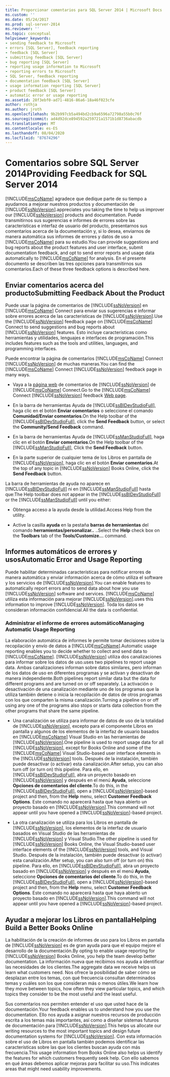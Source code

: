 ```yaml
---
title: Proporcionar comentarios para SQL Server 2014 | Microsoft Docs
ms.custom: ''
ms.date: 05/24/2017
ms.prod: sql-server-2014
ms.reviewer: ''
ms.topic: conceptual
helpviewer_keywords:
- sending feedback to Microsoft
- errors [SQL Server], feedback reporting
- feedback [SQL Server]
- submitting feedback [SQL Server]
- bug reporting [SQL Server]
- reporting usage information to Microsoft
- reporting errors to Microsoft
- SQL Server, feedback reporting
- documentation feedback [SQL Server]
- usage information reporting [SQL Server]
- product feedback [SQL Server]
- automatic error or usage reporting
ms.assetid: 28f3ebf0-ad71-4816-86a6-18a46f023cfe
author: rothja
ms.author: jroth
ms.openlocfilehash: 9b2b997cb5a494bd2cb9a6596a72798a55b0c76f
ms.sourcegitcommit: ad4d92dce894592a259721a1571b1d8736abacdb
ms.translationtype: MT
ms.contentlocale: es-ES
ms.lasthandoff: 08/04/2020
ms.locfileid: "87674296"
---
```

# <a name="providing-feedback-for-sql-server-2014"></a><span data-ttu-id="ad76a-102">Comentarios sobre SQL Server 2014</span><span class="sxs-lookup"><span data-stu-id="ad76a-102">Providing Feedback for SQL Server 2014</span></span>
  [!INCLUDE[msCoName](../includes/msconame-md.md)] <span data-ttu-id="ad76a-103">agradece que dedique parte de su tiempo a ayudarnos a mejorar nuestros productos y documentación de [!INCLUDE[ssNoVersion](../includes/ssnoversion-md.md)].</span><span class="sxs-lookup"><span data-stu-id="ad76a-103">appreciates you taking the time to help us improver our [!INCLUDE[ssNoVersion](../includes/ssnoversion-md.md)] products and documentation.</span></span> <span data-ttu-id="ad76a-104">Puede transmitirnos sus sugerencias e informes de errores sobre las características e interfaz de usuario del producto, presentarnos sus comentarios acerca de la documentación y, si lo desea, enviarnos de manera automática sus informes de errores y datos de uso a [!INCLUDE[msCoName](../includes/msconame-md.md)] para su estudio.</span><span class="sxs-lookup"><span data-stu-id="ad76a-104">You can provide suggestions and bug reports about the product features and user interface, submit documentation feedback, and opt to send error reports and usage data automatically to [!INCLUDE[msCoName](../includes/msconame-md.md)] for analysis.</span></span> <span data-ttu-id="ad76a-105">En el presente documento se describen las tres opciones para transmitirnos sus comentarios.</span><span class="sxs-lookup"><span data-stu-id="ad76a-105">Each of these three feedback options is described here.</span></span>  
  
## <a name="submitting-feedback-about-the-product"></a><span data-ttu-id="ad76a-106">Enviar comentarios acerca del producto</span><span class="sxs-lookup"><span data-stu-id="ad76a-106">Submitting Feedback About the Product</span></span>  
 <span data-ttu-id="ad76a-107">Puede usar la página de comentarios de [!INCLUDE[ssNoVersion](../includes/ssnoversion-md.md)] en [!INCLUDE[msCoName](../includes/msconame-md.md)] Connect para enviar sus sugerencias e informar sobre errores acerca de las características de [!INCLUDE[ssNoVersion](../includes/ssnoversion-md.md)].</span><span class="sxs-lookup"><span data-stu-id="ad76a-107">Use the [!INCLUDE[ssNoVersion](../includes/ssnoversion-md.md)] feedback page on [!INCLUDE[msCoName](../includes/msconame-md.md)] Connect to send suggestions and bug reports about [!INCLUDE[ssNoVersion](../includes/ssnoversion-md.md)] features.</span></span> <span data-ttu-id="ad76a-108">Esto incluye características como herramientas y utilidades, lenguajes e interfaces de programación.</span><span class="sxs-lookup"><span data-stu-id="ad76a-108">This includes features such as the tools and utilities, languages, and programming interfaces.</span></span>  
  
 <span data-ttu-id="ad76a-109">Puede encontrar la página de comentarios [!INCLUDE[msCoName](../includes/msconame-md.md)] Connect [!INCLUDE[ssNoVersion](../includes/ssnoversion-md.md)] de muchas maneras.</span><span class="sxs-lookup"><span data-stu-id="ad76a-109">You can find the [!INCLUDE[msCoName](../includes/msconame-md.md)] Connect [!INCLUDE[ssNoVersion](../includes/ssnoversion-md.md)] feedback page in many ways.</span></span>  
  
-   <span data-ttu-id="ad76a-110">Vaya a la [página web](https://go.microsoft.com/fwlink/?linkid=34178) de comentarios de [!INCLUDE[ssNoVersion](../includes/ssnoversion-md.md)] de [!INCLUDE[msCoName](../includes/msconame-md.md)] Connect.</span><span class="sxs-lookup"><span data-stu-id="ad76a-110">Go to the [!INCLUDE[msCoName](../includes/msconame-md.md)] Connect [!INCLUDE[ssNoVersion](../includes/ssnoversion-md.md)] feedback [Web page](https://go.microsoft.com/fwlink/?linkid=34178).</span></span>  
  
-   <span data-ttu-id="ad76a-111">En la barra de herramientas Ayuda de [!INCLUDE[ssBIDevStudioFull](../includes/ssbidevstudiofull-md.md)], haga clic en el botón **Enviar comentarios** o seleccione el comando **Comunidad/Enviar comentarios**.</span><span class="sxs-lookup"><span data-stu-id="ad76a-111">On the Help toolbar of the [!INCLUDE[ssBIDevStudioFull](../includes/ssbidevstudiofull-md.md)], click the **Send Feedback** button, or select the **Community/Send Feedback** command.</span></span>  
  
-   <span data-ttu-id="ad76a-112">En la barra de herramientas Ayuda de [!INCLUDE[ssManStudioFull](../includes/ssmanstudiofull-md.md)], haga clic en el botón **Enviar comentarios**.</span><span class="sxs-lookup"><span data-stu-id="ad76a-112">On the Help toolbar of the [!INCLUDE[ssManStudioFull](../includes/ssmanstudiofull-md.md)], Click the **Send Feedback** button.</span></span>  
  
-   <span data-ttu-id="ad76a-113">En la parte superior de cualquier tema de los Libros en pantalla de [!INCLUDE[ssNoVersion](../includes/ssnoversion-md.md)], haga clic en el botón **Enviar comentarios**.</span><span class="sxs-lookup"><span data-stu-id="ad76a-113">At the top of any topic in [!INCLUDE[ssNoVersion](../includes/ssnoversion-md.md)] Books Online, click the **Send Feedback** button.</span></span>  
  
 <span data-ttu-id="ad76a-114">La barra de herramientas de ayuda no aparece en [!INCLUDE[ssBIDevStudioFull](../includes/ssbidevstudiofull-md.md)] ni en [!INCLUDE[ssManStudioFull](../includes/ssmanstudiofull-md.md)] hasta que:</span><span class="sxs-lookup"><span data-stu-id="ad76a-114">The Help toolbar does not appear in the [!INCLUDE[ssBIDevStudioFull](../includes/ssbidevstudiofull-md.md)] or the [!INCLUDE[ssManStudioFull](../includes/ssmanstudiofull-md.md)] until you either:</span></span>  
  
-   <span data-ttu-id="ad76a-115">Obtenga acceso a la ayuda desde la utilidad.</span><span class="sxs-lookup"><span data-stu-id="ad76a-115">Access Help from the utility.</span></span>  
  
-   <span data-ttu-id="ad76a-116">Active la casilla **ayuda** en la pestaña **barras de herramientas** del comando **herramientas/personalizar..** ..</span><span class="sxs-lookup"><span data-stu-id="ad76a-116">Select the **Help** check box on the **Toolbars** tab of the **Tools/Customize...** command.</span></span>  
  
## <a name="automatic-error-and-usage-reporting"></a><span data-ttu-id="ad76a-117">Informes automáticos de errores y usos</span><span class="sxs-lookup"><span data-stu-id="ad76a-117">Automatic Error and Usage Reporting</span></span>  
 <span data-ttu-id="ad76a-118">Puede habilitar determinadas características para notificar errores de manera automática y enviar información acerca de cómo utiliza el software y los servicios de [!INCLUDE[ssNoVersion](../includes/ssnoversion-md.md)].</span><span class="sxs-lookup"><span data-stu-id="ad76a-118">You can enable features to automatically report errors and to send data about how you use [!INCLUDE[ssNoVersion](../includes/ssnoversion-md.md)] software and services.</span></span> [!INCLUDE[msCoName](../includes/msconame-md.md)] <span data-ttu-id="ad76a-119">utiliza esta información para mejorar [!INCLUDE[ssNoVersion](../includes/ssnoversion-md.md)].</span><span class="sxs-lookup"><span data-stu-id="ad76a-119">uses this information to improve [!INCLUDE[ssNoVersion](../includes/ssnoversion-md.md)].</span></span> <span data-ttu-id="ad76a-120">Toda los datos se consideran información confidencial.</span><span class="sxs-lookup"><span data-stu-id="ad76a-120">All the data is confidential.</span></span>  
  
### <a name="managing-automatic-usage-reporting"></a><span data-ttu-id="ad76a-121">Administrar el informe de errores automático</span><span class="sxs-lookup"><span data-stu-id="ad76a-121">Managing Automatic Usage Reporting</span></span>  
 <span data-ttu-id="ad76a-122">La elaboración automática de informes le permite tomar decisiones sobre la recopilación y envío de datos a [!INCLUDE[msCoName](../includes/msconame-md.md)].</span><span class="sxs-lookup"><span data-stu-id="ad76a-122">Automatic usage reporting enables you to decide whether to collect and send data to [!INCLUDE[msCoName](../includes/msconame-md.md)].</span></span> [!INCLUDE[ssNoVersion](../includes/ssnoversion-md.md)] <span data-ttu-id="ad76a-123">utiliza dos canalizaciones para informar sobre los datos de uso.</span><span class="sxs-lookup"><span data-stu-id="ad76a-123">uses two pipelines to report usage data.</span></span> <span data-ttu-id="ad76a-124">Ambas canalizaciones informan sobre datos similares, pero informan de los datos de uso en diferentes programas y se activan y desactivan de manera independiente.</span><span class="sxs-lookup"><span data-stu-id="ad76a-124">Both pipelines report similar data but the data for different programs and are turned on or off separately.</span></span> <span data-ttu-id="ad76a-125">La activación o desactivación de una canalización mediante uno de los programas que la utiliza también detiene o inicia la recopilación de datos de otros programas con los que comparten la misma canalización.</span><span class="sxs-lookup"><span data-stu-id="ad76a-125">Turning a pipeline on or off using any one of the programs also stops or starts data collection from the other programs that share the same pipeline.</span></span>  
  
-   <span data-ttu-id="ad76a-126">Una canalización se utiliza para informar de datos de uso de la totalidad de [!INCLUDE[ssNoVersion](../includes/ssnoversion-md.md)], excepto para el componente Libros en pantalla y algunos de los elementos de la interfaz de usuario basados en [!INCLUDE[msCoName](../includes/msconame-md.md)] Visual Studio en las herramientas de [!INCLUDE[ssNoVersion](../includes/ssnoversion-md.md)].</span><span class="sxs-lookup"><span data-stu-id="ad76a-126">One pipeline is used to report usage data for all [!INCLUDE[ssNoVersion](../includes/ssnoversion-md.md)], except for Books Online and some of the [!INCLUDE[msCoName](../includes/msconame-md.md)] Visual Studio-based user interface elements in the [!INCLUDE[ssNoVersion](../includes/ssnoversion-md.md)] tools.</span></span> <span data-ttu-id="ad76a-127">Después de la instalación, también puede desactivar (o activar) esta canalización.</span><span class="sxs-lookup"><span data-stu-id="ad76a-127">After setup, you can also turn off (or turn on) this pipeline.</span></span> <span data-ttu-id="ad76a-128">Para ello, en [!INCLUDE[ssBIDevStudioFull](../includes/ssbidevstudiofull-md.md)], abra un proyecto basado en [!INCLUDE[ssNoVersion](../includes/ssnoversion-md.md)] y después en el menú **Ayuda**, seleccione **Opciones de comentarios del cliente**.</span><span class="sxs-lookup"><span data-stu-id="ad76a-128">To do this, in the [!INCLUDE[ssBIDevStudioFull](../includes/ssbidevstudiofull-md.md)], open a [!INCLUDE[ssNoVersion](../includes/ssnoversion-md.md)]-based project and then, from the **Help** menu, select **Customer Feedback Options**.</span></span> <span data-ttu-id="ad76a-129">Este comando no aparecerá hasta que haya abierto un proyecto basado en [!INCLUDE[ssNoVersion](../includes/ssnoversion-md.md)].</span><span class="sxs-lookup"><span data-stu-id="ad76a-129">This command will not appear until you have opened a [!INCLUDE[ssNoVersion](../includes/ssnoversion-md.md)]-based project.</span></span>  
  
-   <span data-ttu-id="ad76a-130">La otra canalización se utiliza para  los Libros en pantalla de [!INCLUDE[ssNoVersion](../includes/ssnoversion-md.md)], los elementos de la interfaz de usuario basados en Visual Studio de las herramientas de [!INCLUDE[ssNoVersion](../includes/ssnoversion-md.md)] y Visual Studio.</span><span class="sxs-lookup"><span data-stu-id="ad76a-130">The other pipeline is used for [!INCLUDE[ssNoVersion](../includes/ssnoversion-md.md)] Books Online, the Visual Studio-based user interface elements of the [!INCLUDE[ssNoVersion](../includes/ssnoversion-md.md)] tools, and Visual Studio.</span></span> <span data-ttu-id="ad76a-131">Después de la instalación, también puede desactivar (o activar) esta canalización.</span><span class="sxs-lookup"><span data-stu-id="ad76a-131">After setup, you can also turn off (or turn on) this pipeline.</span></span> <span data-ttu-id="ad76a-132">Para ello, en [!INCLUDE[ssBIDevStudioFull](../includes/ssbidevstudiofull-md.md)], abra un proyecto basado en [!INCLUDE[ssNoVersion](../includes/ssnoversion-md.md)] y después en el menú **Ayuda**, seleccione **Opciones de comentarios del cliente**.</span><span class="sxs-lookup"><span data-stu-id="ad76a-132">To do this, in the [!INCLUDE[ssBIDevStudioFull](../includes/ssbidevstudiofull-md.md)], open a [!INCLUDE[ssNoVersion](../includes/ssnoversion-md.md)]-based project and then, from the **Help** menu, select **Customer Feedback Options**.</span></span> <span data-ttu-id="ad76a-133">Este comando no aparecerá hasta que haya abierto un proyecto basado en [!INCLUDE[ssNoVersion](../includes/ssnoversion-md.md)].</span><span class="sxs-lookup"><span data-stu-id="ad76a-133">This command will not appear until you have opened a [!INCLUDE[ssNoVersion](../includes/ssnoversion-md.md)]-based project.</span></span>  
  
## <a name="helping-build-a-better-books-online"></a><span data-ttu-id="ad76a-134">Ayudar a mejorar los Libros en pantalla</span><span class="sxs-lookup"><span data-stu-id="ad76a-134">Helping Build a Better Books Online</span></span>  
 <span data-ttu-id="ad76a-135">La habilitación de la creación de informes de uso para los Libros en pantalla de [!INCLUDE[ssNoVersion](../includes/ssnoversion-md.md)] es de gran ayuda para que el equipo mejore el desarrollo de la documentación.</span><span class="sxs-lookup"><span data-stu-id="ad76a-135">By opting to enable usage reporting for [!INCLUDE[ssNoVersion](../includes/ssnoversion-md.md)] Books Online, you help the team develop better documentation.</span></span> <span data-ttu-id="ad76a-136">La información nueva que recibimos nos ayuda a identificar las necesidades de los clientes.</span><span class="sxs-lookup"><span data-stu-id="ad76a-136">The aggregate data we receive helps us learn what customers need.</span></span> <span data-ttu-id="ad76a-137">Nos ofrece la posibilidad de saber cómo se desplazan entre los temas, con qué frecuencia consultan determinados temas y cuáles son los que consideran más o menos útiles.</span><span class="sxs-lookup"><span data-stu-id="ad76a-137">We learn how they move between topics, how often they view particular topics, and which topics they consider to be the most useful and the least useful.</span></span>  
  
 <span data-ttu-id="ad76a-138">Sus comentarios nos permiten entender el uso que usted hace de la documentación.</span><span class="sxs-lookup"><span data-stu-id="ad76a-138">Your feedback enables us to understand how you use the documentation.</span></span> <span data-ttu-id="ad76a-139">Ello nos ayuda a asignar nuestros recursos de producción escrita a los temas más importantes, así como a diseñar sistemas futuros de documentación para [!INCLUDE[ssNoVersion](../includes/ssnoversion-md.md)].</span><span class="sxs-lookup"><span data-stu-id="ad76a-139">This helps us allocate our writing resources to the most important topics and design future documentation systems for [!INCLUDE[ssNoVersion](../includes/ssnoversion-md.md)].</span></span> <span data-ttu-id="ad76a-140">Con esta información sobre el uso de Libros en pantalla también podemos identificar las características sobre las que los clientes buscan ayuda con más frecuencia.</span><span class="sxs-lookup"><span data-stu-id="ad76a-140">This usage information from Books Online also helps us identify the features for which customers frequently seek help.</span></span> <span data-ttu-id="ad76a-141">Con ello sabemos en qué áreas debemos aplicar mejoras para facilitar su uso.</span><span class="sxs-lookup"><span data-stu-id="ad76a-141">This indicates areas that might need usability improvements.</span></span>  
  
  
